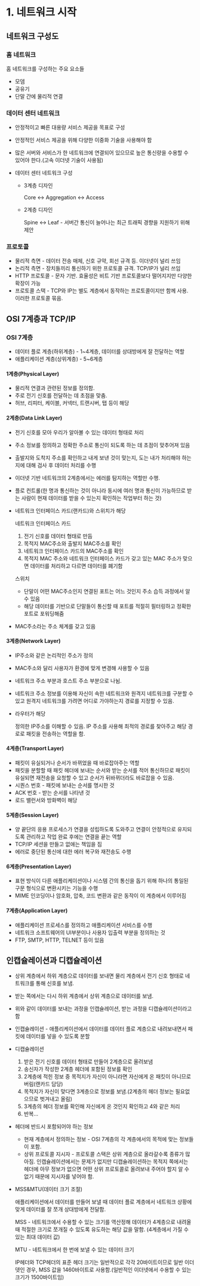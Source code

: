 # 1. 네트워크 시작

## 네트워크 구성도

### 홈 네트워크

홈 네트워크를 구성하는 주요 요소들

- 모뎀
- 공유기
- 단말 간에 물리적 연결

### 데이터 센터 네트워크

- 안정적이고 빠른 대용량 서비스 제공을 목표로 구성

- 안정적인 서비스 제공을 위해 다양한 이중화 기술을 사용해야 함

- 많은 서버와 서비스가 한 네트워크에 연결되어 있으므로 높은 통신량을 수용할 수 있어야 한다.(고속 이더넷 기술이 사용됨)

- 데이터 센터 네트워크 구성

  - 3계층 디자인

    Core <-> Aggregation <-> Access

  - 2계층 디자인

    Spine <-> Leaf - 서버간 통신이 늘어나는 최근 트래픽 경향을 지원하기 위해 제안

### 프로토콜

- 물리적 측면 - 데이터 전송 매체, 신호 규약, 회선 규격 등. 이더넷이 널리 쓰임
- 논리적 측면 - 장치들끼리 통신하기 위한 프로토콜 규격. TCP/IP가 널리 쓰임
- HTTP 프로토콜 - 문자 기반. 효율성은 비트 기반 프로토콜보다 떨어지지만 다양한 확장이 가능
- 프로토콜 스택 - TCP와 IP는 별도 계층에서 동작하는 프로토콜이지만 함께 사용. 이러한 프로토콜 묶음.



## OSI 7계층과 TCP/IP

### OSI 7계층

- 데이터 플로 계층(하위계층) - 1~4계층, 데이터를 상대방에게 잘 전달하는 역할
- 애플리케이션 계층(상위계층) - 5~6계층

#### 1계층(Physical Layer)

- 물리적 연결과 관련된 정보를 정의함.
- 주로 전기 신호를 전달하는 데 초점을 맞춤.
- 허브, 리피터, 케이블, 커넥터, 트랜시버, 탭 등이 해당

#### 2계층(Data Link Layer)

- 전기 신호를 모아 우리가 알아볼 수 있는 데이터 형태로 처리

- 주소 정보를 정의하고 정확한 주소로 통신이 되도록 하는 데 초점이 맞추어져 있음

- 출발지와 도착지 주소를 확인하고 내게 보낸 것이 맞는지, 도는 내가 처리해야 하는지에 대해 검사 후 데이터 처리를 수행

- 이더넷 기반 네트워크의 2계층에서는 에러를 탐지하는 역할만 수행.

- 플로 컨트롤(한 명과 통신하는 것이 아니라 동시에 여러 명과 통신이 가능하므로 받는 사람이 현재 데이터를 받을 수 있는지 확인하는 작업부터 하는 것)

- 네트워크 인터페이스 카드(랜카드)와 스위치가 해당

   네트워크 인터페이스 카드

  1. 전기 신호를 데이터 형태로 만듬
  2. 목적지 MAC주소와 출발지 MAC주소를 확인
  3. 네트워크 인터페이스 카드의 MAC주소를 확인
  4. 목적지 MAC 주소와 네트워크 인터페이스 카드가 갖고 있는 MAC 주소가 맞으면 데이터를 처리하고 다르면 데이터를 폐기함

    스위치

  - 단말이 어떤 MAC주소인지 연결된 포트는 어느 것인지 주소 습득 과정에서 알 수 있음
  - 해당 데이터를 기반으로 단말들이 통신할 때 포트를 적절히 필터링하고 정확한 포트로 포워딩해줌

- MAC주소라는 주소 체계를 갖고 있음

#### 3계층(Network Layer)

- IP주소와 같은 논리적인 주소가 정의

- MAC주소와 달리 사용자가 환경에 맞게 변경해 사용할 수 있음

- 네트워크 주소 부분과 호스트 주소 부분으로 나뉨.

- 네트워크 주소 정보를 이용해 자신이 속한 네트워크와 원격지 네트워크를 구분할 수 있고 원격지 네트워크를 가려면 어디로 가야하는지 경로를 지정할 수 있음.

- 라우터가 해당

  정의한 IP주소를 이해할 수 있음. IP 주소를 사용해 최적의 경로를 찾아주고 해당 경로로 패킷을 전송하는 역할을 함.

#### 4계층(Transport Layer)

- 패킷이 유실되거나 순서가 바뀌었을 때 바로잡아주는 역할
- 패킷을 분할할 때 패킷 헤더에 보내는 순서와 받는 순서를 적어 통신하므로 패킷이 유실되면 재전송을 요청할 수 있고 순서가 뒤바뀌더라도 바로잡을 수 있음.
- 시퀀스 번호 - 패킷에 보내는 순서를 명시한 것
- ACK 번호 - 받는 순서를 나타낸 것
- 로드 밸런서와 방화벽이 해당

#### 5계층(Session Layer)

- 양 끝단의 응용 프로세스가 연결을 성립하도록 도와주고 연결이 안정적으로 유지되도록 관리하고 작업 완료 후에는 연결을 끝는 역할
- TCP/IP 세션을 만들고 없애는 책임을 짐
- 에러로 중단된 통신에 대한 에러 복구와 재전송도 수행

#### 6계층(Presentation Layer)

- 표현 방식이 다른 애플리케이션이나 시스템 간의 통신을 돕기 위해 하나의 통일된 구문 형식으로 변환시키는 기능을 수행
- MIME 인코딩이나 암호화, 압축, 코드 변환과 같은 동작이 이 계층에서 이루어짐

#### 7계층(Application Layer)

- 애플리케이션 프로세스를 정의하고 애플리케이션 서비스를 수행
- 네트워크 소프트웨어의 UI부분이나 사용자 입출력 부분을 정의하는 것
- FTP, SMTP, HTTP, TELNET 등이 있음




## 인캡슐레이션과 디캡슐레이션

- 상위 계층에서 하위 계층으로 데이터를 보내면 물리 계층에서 전기 신호 형태로 네트워크를 통해 신호를 보냄.

- 받는 쪽에서는 다시 하위 계층에서 상위 계층으로 데이터를 보냄.

- 위와 같이 데이터를 보내는 과정을 인캡슐레이션, 받는 과정을 디캡슐레이션이라고 함

- 인캡슐레이션 - 애플리케이션에서 데이터를 데이터 플로 계층으로 내려보내면서 패킷에 데이터를 넣을 수 있도록 분할

- 디캡슐레이션

  1. 받은 전기 신호를 데이터 형태로 만들어 2계층으로 올려보냄
  2. 송신자가 작성한 2계층 헤더에 포함된 정보를 확인
  3. 2계층에 적힌 정보 중 목적지가 자신이 아니라면 자신에게 온 패킷이 아니므로 버림(랜카드 담당)
  4. 목적지가 자신이 맞다면 3계층으로 정보를 보냄.(2계층의 헤더 정보는 필요없으므로 벗겨내고 올림)
  5. 3계층의 헤더 정보를 확인해 자신에게 온 것인지 확인하고 4와 같은 처리
  6. 반복...

- 헤더에 반드시 포함되어야 하는 정보

  - 현재 계층에서 정의하는 정보 - OSI 7계층의 각 계층에서의 목적에 맞는 정보들이 포함.
  - 상위 프로토콜 지시자 - 프로토콜 스택은 상위 계층으로 올라갈수록 종류가 많아짐. 인캡슐레이션에서는 문제가 없지만 디캡슐레이션하는 목적지 쪽에서는 헤더에 아무 정보가 없으면 어떤 상위 프로토콜로 올려보내 주어야 할지 알 수 없기 때문에 지시자를 넣어야 함.

- MSS&MTU(데이터 크기 조절)

  애플리케이션에서 데이터를 만들어 보낼 때 데이터 플로 계층에서 네트워크 상황에 맞게 데이터를 잘 쪼개 상대방에게 전달함.

  MSS - 네트워크에서 수용할 수 있는 크기를 역산정해 데이터가 4계층으로 내려올 때 적절한 크기로 쪼개질 수 있도록 유도하는 해당 값을 말함. (4계층에서 가질 수 있는 최대 데이터 값)

  MTU - 네트워크에서 한 번에 보낼 수 있는 데이터 크기

  IP헤더와 TCP헤더의 표준 헤더 크기는 일반적으로 각각 20바이트이므로 일반 이더뎃인 경우, MSS 값을 1460바이트로 사용함.(일반적인 이더넷에서 수용할 수 있는 크기가 1500바이트임)